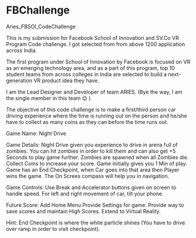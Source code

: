 # FBChallenge

Aries_FBSOI_CodeChallenge

This is my submission for Facebook School of Innovation and SV.Co VR Program Code challenge. 
I got selected from from above 1200 application across India. 

The first program under School of Innovation by Facebook is focused on VR as an emerging technology area,
and as a part of this program, top 10 student teams from across colleges in India are selected 
to build a next-generation VR product idea they have. 

I am the Lead Designer and Developer of team ARIES. (Bye the way, I am the single member in this team 😉 )

The objective of this code challenge is to make a first/third person car
driving experience where the time is running out on the person and he/she have to
collect as many coins as they can before the time runs out.

Game Name: Night Drive

Game Details:
	Night Drive given you experience to drive in arena full of zombies. 
	You can hit zombies in order to kill them and can also get +5 Seconds to play game further.
	Zombies are spawned when all Zombies die.
	Collect Coins to increase your score.
	Game initially gives you 1 Min of play.
	Game has an End Checkpoint, when Car goes into that area then Player wins the game.
	The On Screes compass will help you in navigation.

Game Controls:
	Use Break and Accelerator buttons given on screen to handle speed.
	For left and right movement of car, tilt your phone.
	
Future Score:
	Add Home Menu
	Provide Settings for game.
	Provide way to save scores and maintain High Scores.
	Extend to Virtual Reality.
	
Hint:
	End Checkpoint is where the white particle shines (You have to drive over ramp in order to visit checkpoint).
